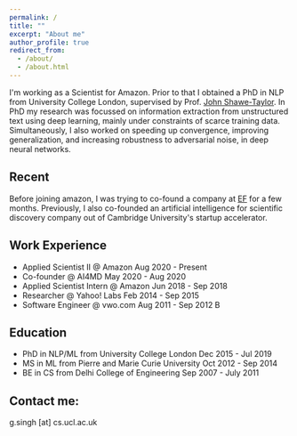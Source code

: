 ```yaml
---
permalink: /
title: ""
excerpt: "About me"
author_profile: true
redirect_from: 
  - /about/
  - /about.html
---
```


I'm working as a Scientist for Amazon. Prior to that I obtained a PhD in NLP from University College London, supervised by Prof. <a href="http://www0.cs.ucl.ac.uk/staff/J.Shawe-Taylor/">John Shawe-Taylor</a>. In PhD my research was focussed on information extraction from unstructured text using deep learning, mainly under constraints of scarce training data. Simultaneously, I also worked on speeding up convergence, improving generalization, and increasing robustness to adversarial noise, in deep neural networks. 

Recent
------

Before joining amazon, I was trying to co-found a company at <a href="https://www.joinef.com">EF</a> for a few months. Previously, I also co-founded an artificial intelligence for scientific discovery company out of Cambridge University's startup accelerator.

Work Experience
------
* Applied Scientist II @ Amazon Aug 2020 - Present
* Co-founder @ AI4MD May 2020 - Aug 2020
* Applied Scientist Intern @ Amazon Jun 2018 - Sep 2018
* Researcher @ Yahoo! Labs Feb 2014 - Sep 2015
* Software Engineer @ vwo.com Aug 2011 - Sep 2012 B

Education
------
* PhD in NLP/ML from University College London Dec 2015 - Jul 2019
* MS in ML from Pierre and Marie Curie University Oct 2012 - Sep 2014 
* BE in CS from Delhi College of Engineering Sep 2007 - July 2011 



Contact me:
------
g.singh [at] cs.ucl.ac.uk
